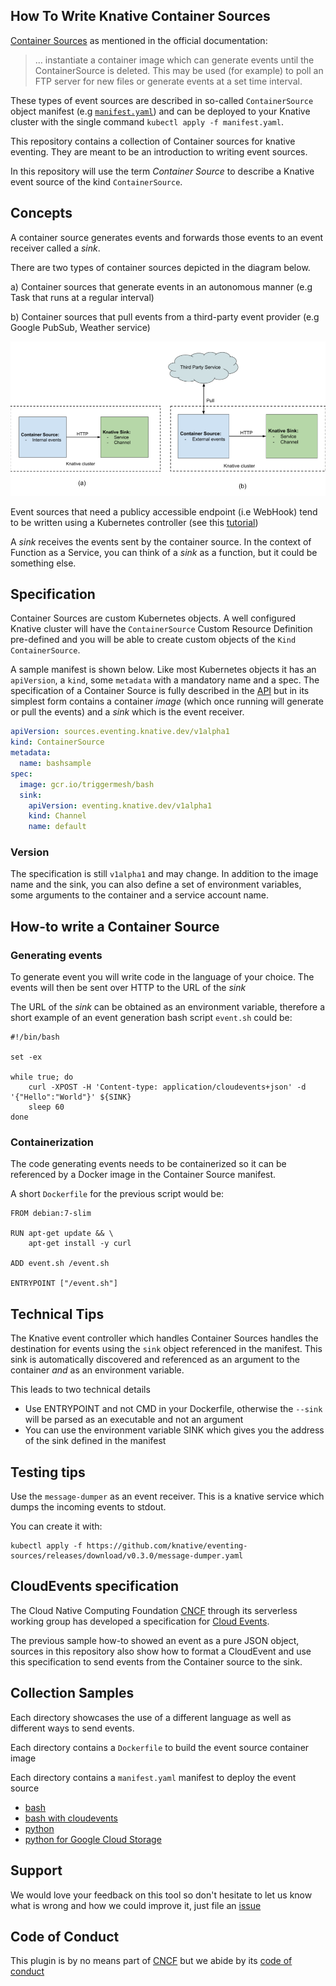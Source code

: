 ## How To Write Knative Container Sources

[Container Sources](https://github.com/knative/docs/tree/master/eventing#containersource) as mentioned in the official documentation:

> ... instantiate a container image which can generate events until the ContainerSource is deleted. This may be used (for example) to poll an FTP server for new files or generate events at a set time interval.

These types of event sources are described in so-called `ContainerSource` object manifest (e.g [`manifest.yaml`](./bash/manifest.yaml)) and can be deployed to your Knative cluster with the single command `kubectl apply -f manifest.yaml`.

This repository contains a collection of Container sources for knative eventing. They are meant to be an introduction to writing event sources.

In this repository will use the term _Container Source_ to describe a Knative event source of the kind `ContainerSource`.

## Concepts

A container source generates events and forwards those events to an event receiver called a _sink_.

There are two types of container sources depicted in the diagram below.

a) Container sources that generate events in an autonomous manner (e.g Task that runs at a regular interval)

b) Container sources that pull events from a third-party event provider (e.g Google PubSub, Weather service)

![ContainerSource types](./images/containersource.png)

Event sources that need a publicy accessible endpoint (i.e WebHook) tend to be written using a Kubernetes controller (see this [tutorial](https://github.com/knative/docs/blob/master/eventing/samples/writing-a-source/README.md))

A _sink_ receives the events sent by the container source. In the context of Function as a Service, you can think of a _sink_ as a function, but it could be something else.

## Specification

Container Sources are custom Kubernetes objects. A well configured Knative cluster will have the `ContainerSource` Custom Resource Definition pre-defined and you will be able to create custom objects of the `Kind` `ContainerSource`.

A sample manifest is shown below. Like most Kubernetes objects it has an `apiVersion`, a `kind`, some `metadata` with a mandatory name and a spec. The specification of a Container Source is fully described in the [API](https://github.com/knative/eventing-sources/blob/master/pkg/apis/sources/v1alpha1/containersource_types.go
) but in its simplest form contains a container _image_ (which once running will generate or pull the events) and a _sink_ which is the event receiver.

```yaml
apiVersion: sources.eventing.knative.dev/v1alpha1
kind: ContainerSource
metadata:
  name: bashsample
spec:
  image: gcr.io/triggermesh/bash
  sink:
    apiVersion: eventing.knative.dev/v1alpha1
    kind: Channel
    name: default
```

### Version

The specification is still `v1alpha1` and may change. In addition to the image name and the sink, you can also define a set of environment variables, some arguments to the container and a service account name.

## How-to write a Container Source

### Generating events

To generate event you will write code in the language of your choice. The events will then be sent over HTTP to the URL of the _sink_

The URL of the _sink_ can be obtained as an environment variable, therefore a short example of an event generation bash script `event.sh` could be:

```shell
#!/bin/bash

set -ex

while true; do
    curl -XPOST -H 'Content-type: application/cloudevents+json' -d '{"Hello":"World"}' ${SINK}
    sleep 60
done
```

### Containerization

The code generating events needs to be containerized so it can be referenced by a Docker image in the Container Source manifest.

A short `Dockerfile` for the previous script would be:

```
FROM debian:7-slim

RUN apt-get update && \
    apt-get install -y curl

ADD event.sh /event.sh

ENTRYPOINT ["/event.sh"]
```

## Technical Tips

The Knative event controller which handles Container Sources handles the destination for events using the `sink` object referenced in the manifest. This sink is automatically discovered and referenced as an argument to the container *and* as an environment variable.

This leads to two technical details

- Use ENTRYPOINT and not CMD in your Dockerfile, otherwise the `--sink` will be parsed as an executable and not an argument
- You can use the environment variable SINK which gives you the address of the sink defined in the manifest


## Testing tips

Use the `message-dumper` as an event receiver. This is a knative service which dumps the incoming events to stdout.

You can create it with:

```
kubectl apply -f https://github.com/knative/eventing-sources/releases/download/v0.3.0/message-dumper.yaml
```

## CloudEvents specification

The Cloud Native Computing Foundation [CNCF](https://cncf.io) through its serverless working group has developed a specification for [Cloud Events](https://cloudevents.io/).

The previous sample how-to showed an event as a pure JSON object, sources in this repository also show how to format a CloudEvent and use this specification to send events from the Container source to the sink.

## Collection Samples

Each directory showcases the use of a different language as well as different ways to send events.

Each directory contains a `Dockerfile` to build the event source container image

Each directory contains a `manifest.yaml` manifest to deploy the event source

* [bash](./bash)
* [bash with cloudevents](./bash-ce)
* [python](./python)
* [python for Google Cloud Storage](./python-gcs)

## Support

We would love your feedback on this tool so don't hesitate to let us know what is wrong and how we could improve it, just file an [issue](https://github.com/sebgoa/ksources/issues/new)

## Code of Conduct

This plugin is by no means part of [CNCF](https://www.cncf.io/) but we abide by its [code of conduct](https://github.com/cncf/foundation/blob/master/code-of-conduct.md)
